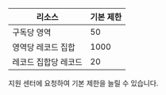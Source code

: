 
| 리소스 | 기본 제한 
--- | ---
| 구독당 영역 | 50
| 영역당 레코드 집합| 1000
| 레코드 집합당 레코드| 20

지원 센터에 요청하여 기본 제한을 늘릴 수 있습니다.

<!---HONumber=Oct15_HO3-->